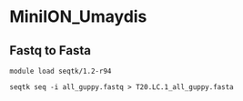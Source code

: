 # MiniION_Umaydis

## Fastq to Fasta

`module load seqtk/1.2-r94`

`seqtk seq -i all_guppy.fastq > T20.LC.1_all_guppy.fasta`
